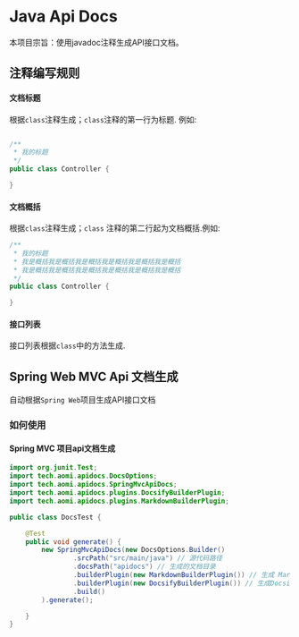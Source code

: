 # Java Api Docs

本项目宗旨：使用javadoc注释生成API接口文档。

## 注释编写规则

#### 文档标题

根据`class`注释生成；`class`注释的第一行为标题. 例如:

```java

/**
 * 我的标题
 */
public class Controller {

}
```

#### 文档概括

根据`class`注释生成；`class` 注释的第二行起为文档概括.例如:

```java
/**
 * 我的标题
 * 我是概括我是概括我是概括我是概括我是概括我是概括
 * 我是概括我是概括我是概括我是概括我是概括我是概括
 */
public class Controller {

}
```

#### 接口列表

接口列表根据`class`中的方法生成.



## Spring Web MVC Api 文档生成

自动根据`Spring Web`项目生成API接口文档

### 如何使用

#### Spring MVC 项目api文档生成

```java
import org.junit.Test;
import tech.aomi.apidocs.DocsOptions;
import tech.aomi.apidocs.SpringMvcApiDocs;
import tech.aomi.apidocs.plugins.DocsifyBuilderPlugin;
import tech.aomi.apidocs.plugins.MarkdownBuilderPlugin;

public class DocsTest {

    @Test
    public void generate() {
        new SpringMvcApiDocs(new DocsOptions.Builder()
                .srcPath("src/main/java") // 源代码路径
                .docsPath("apidocs") // 生成的文档目录
                .builderPlugin(new MarkdownBuilderPlugin()) // 生成 Markdown 文件
                .builderPlugin(new DocsifyBuilderPlugin()) // 生成Docsify 文档网站
                .build()
        ).generate();

    }
}
```
